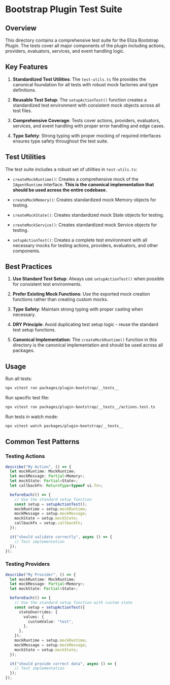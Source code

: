 # Bootstrap Plugin Test Suite

## Overview

This directory contains a comprehensive test suite for the Eliza Bootstrap Plugin. The tests cover all major components of the plugin including actions, providers, evaluators, services, and event handling logic.

## Key Features

1. **Standardized Test Utilities**: The `test-utils.ts` file provides the canonical foundation for all tests with robust mock factories and type definitions.

2. **Reusable Test Setup**: The `setupActionTest()` function creates a standardized test environment with consistent mock objects across all test files.

3. **Comprehensive Coverage**: Tests cover actions, providers, evaluators, services, and event handling with proper error handling and edge cases.

4. **Type Safety**: Strong typing with proper mocking of required interfaces ensures type safety throughout the test suite.

## Test Utilities

The test suite includes a robust set of utilities in `test-utils.ts`:

- `createMockRuntime()`: Creates a comprehensive mock of the `IAgentRuntime` interface. **This is the canonical implementation that should be used across the entire codebase.**

- `createMockMemory()`: Creates standardized mock Memory objects for testing.

- `createMockState()`: Creates standardized mock State objects for testing.

- `createMockService()`: Creates standardized mock Service objects for testing.

- `setupActionTest()`: Creates a complete test environment with all necessary mocks for testing actions, providers, evaluators, and other components.

## Best Practices

1. **Use Standard Test Setup**: Always use `setupActionTest()` when possible for consistent test environments.

2. **Prefer Existing Mock Functions**: Use the exported mock creation functions rather than creating custom mocks.

3. **Type Safety**: Maintain strong typing with proper casting when necessary.

4. **DRY Principle**: Avoid duplicating test setup logic - reuse the standard test setup functions.

5. **Canonical Implementation**: The `createMockRuntime()` function in this directory is the canonical implementation and should be used across all packages.

## Usage

Run all tests:

```bash
npx vitest run packages/plugin-bootstrap/__tests__
```

Run specific test file:

```bash
npx vitest run packages/plugin-bootstrap/__tests__/actions.test.ts
```

Run tests in watch mode:

```bash
npx vitest watch packages/plugin-bootstrap/__tests__
```

## Common Test Patterns

### Testing Actions

```typescript
describe("My Action", () => {
  let mockRuntime: MockRuntime;
  let mockMessage: Partial<Memory>;
  let mockState: Partial<State>;
  let callbackFn: ReturnType<typeof vi.fn>;

  beforeEach(() => {
    // Use the standard setup function
    const setup = setupActionTest();
    mockRuntime = setup.mockRuntime;
    mockMessage = setup.mockMessage;
    mockState = setup.mockState;
    callbackFn = setup.callbackFn;
  });

  it("should validate correctly", async () => {
    // Test implementation
  });
});
```

### Testing Providers

```typescript
describe("My Provider", () => {
  let mockRuntime: MockRuntime;
  let mockMessage: Partial<Memory>;
  let mockState: Partial<State>;

  beforeEach(() => {
    // Use the standard setup function with custom state
    const setup = setupActionTest({
      stateOverrides: {
        values: {
          customValue: "test",
        },
      },
    });
    mockRuntime = setup.mockRuntime;
    mockMessage = setup.mockMessage;
    mockState = setup.mockState;
  });

  it("should provide correct data", async () => {
    // Test implementation
  });
});
```
